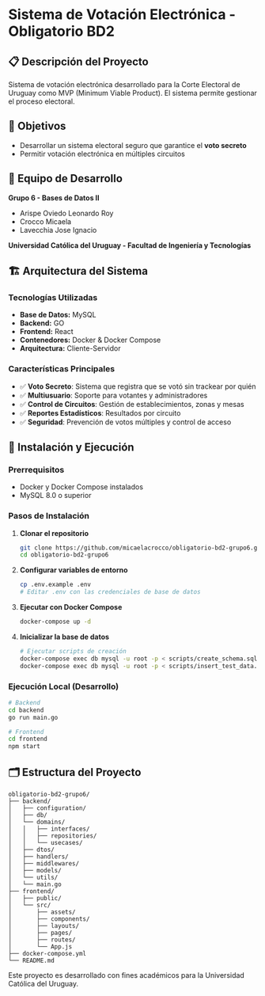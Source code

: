 # Sistema de Votación Electrónica - Obligatorio BD2

## 📋 Descripción del Proyecto

Sistema de votación electrónica desarrollado para la Corte Electoral de Uruguay como MVP (Minimum Viable Product). El sistema permite gestionar el proceso electoral.

## 🎯 Objetivos

- Desarrollar un sistema electoral seguro que garantice el **voto secreto**
- Permitir votación electrónica en múltiples circuitos

## 👥 Equipo de Desarrollo

**Grupo 6 - Bases de Datos II**
- Arispe Oviedo Leonardo Roy
- Crocco Micaela
- Lavecchia Jose Ignacio

**Universidad Católica del Uruguay - Facultad de Ingeniería y Tecnologías**

## 🏗️ Arquitectura del Sistema

### Tecnologías Utilizadas

- **Base de Datos:** MySQL
- **Backend:** GO
- **Frontend:** React
- **Contenedores:** Docker & Docker Compose
- **Arquitectura:** Cliente-Servidor

### Características Principales

- ✅ **Voto Secreto**: Sistema que registra que se votó sin trackear por quién
- ✅ **Multiusuario**: Soporte para votantes y administradores
- ✅ **Control de Circuitos**: Gestión de establecimientos, zonas y mesas
- ✅ **Reportes Estadísticos**: Resultados por circuito
- ✅ **Seguridad**: Prevención de votos múltiples y control de acceso

## 🚀 Instalación y Ejecución

### Prerrequisitos

- Docker y Docker Compose instalados
- MySQL 8.0 o superior

### Pasos de Instalación

1. **Clonar el repositorio**
   ```bash
   git clone https://github.com/micaelacrocco/obligatorio-bd2-grupo6.git
   cd obligatorio-bd2-grupo6
   ```

2. **Configurar variables de entorno**
   ```bash
   cp .env.example .env
   # Editar .env con las credenciales de base de datos
   ```

3. **Ejecutar con Docker Compose**
   ```bash
   docker-compose up -d
   ```

4. **Inicializar la base de datos**
   ```bash
   # Ejecutar scripts de creación
   docker-compose exec db mysql -u root -p < scripts/create_schema.sql
   docker-compose exec db mysql -u root -p < scripts/insert_test_data.sql
   ```

### Ejecución Local (Desarrollo)

```bash
# Backend
cd backend
go run main.go

# Frontend
cd frontend
npm start
```

## 🗂️ Estructura del Proyecto

```
obligatorio-bd2-grupo6/
├── backend/
│   ├── configuration/
│   ├── db/
│   └── domains/
│   │   ├── interfaces/
│   │   ├── repositories/
│   │   └── usecases/
│   ├── dtos/
│   ├── handlers/
│   ├── middlewares/
│   ├── models/
│   └── utils/
│   └── main.go
├── frontend/
│   ├── public/
│   └── src/
│       ├── assets/
│       ├── components/
│       ├── layouts/
│       ├── pages/
│       ├── routes/
│       └── App.js
├── docker-compose.yml
└── README.md
```

Este proyecto es desarrollado con fines académicos para la Universidad Católica del Uruguay.
